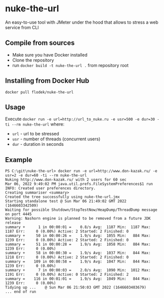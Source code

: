 # nuke-the-url
An easy-to-use tool with JMeter under the hood that allows to stress a web service from CLI

## Compile from sources
 - Make sure you have Docker installed
 - Clone the repository
 - run `docker build -t nuke-the-url .` from repository root

## Installing from Docker Hub
`docker pull flodek/nuke-the-url`

## Usage
Execute `docker run -e url=http://url_to_nuke.ru -e usr=500 -e dur=30 -ti --rm nuke-the-url` where:
 - `url` - url to be stressed
 - `usr` - number of threads (concurrent users)
 - `dur` - duration in seconds

## Example
```
PS C:\git\nuke-the-url> docker run -e url=http://www.don-kazak.ru/ -e usr=2 -e dur=60 -ti --rm nuke-the-url       
Nuking http://www.don-kazak.ru/ with 2 users for 60 sec
Mar 06, 2022 9:49:02 PM java.util.prefs.FileSystemPreferences$1 run
INFO: Created user preferences directory.
Creating summariser <summary>
Created the tree successfully using nuke-the-url.jmx
Starting standalone test @ Sun Mar 06 21:49:02 GMT 2022 (1646603342509)
Waiting for possible Shutdown/StopTestNow/HeapDump/ThreadDump message on port 4445
Warning: Nashorn engine is planned to be removed from a future JDK release
summary +      1 in 00:00:01 =    0.8/s Avg:  1187 Min:  1187 Max:  1187 Err:     0 (0.00%) Active: 2 Started: 2 Finished: 0
summary +     50 in 00:00:26 =    1.9/s Avg:  1055 Min:   884 Max:  1239 Err:     0 (0.00%) Active: 2 Started: 2 Finished: 0
summary =     51 in 00:00:28 =    1.9/s Avg:  1058 Min:   884 Max:  1239 Err:     0 (0.00%)
summary +     58 in 00:00:30 =    1.9/s Avg:  1037 Min:   844 Max:  1218 Err:     0 (0.00%) Active: 2 Started: 2 Finished: 0
summary =    109 in 00:00:58 =    1.9/s Avg:  1047 Min:   844 Max:  1239 Err:     0 (0.00%)
summary +      7 in 00:00:03 =    2.0/s Avg:  1090 Min:  1012 Max:  1191 Err:     0 (0.00%) Active: 0 Started: 2 Finished: 2
summary =    116 in 00:01:01 =    1.9/s Avg:  1049 Min:   844 Max:  1239 Err:     0 (0.00%)
Tidying up ...    @ Sun Mar 06 21:50:03 GMT 2022 (1646603403679)
... end of run
```
